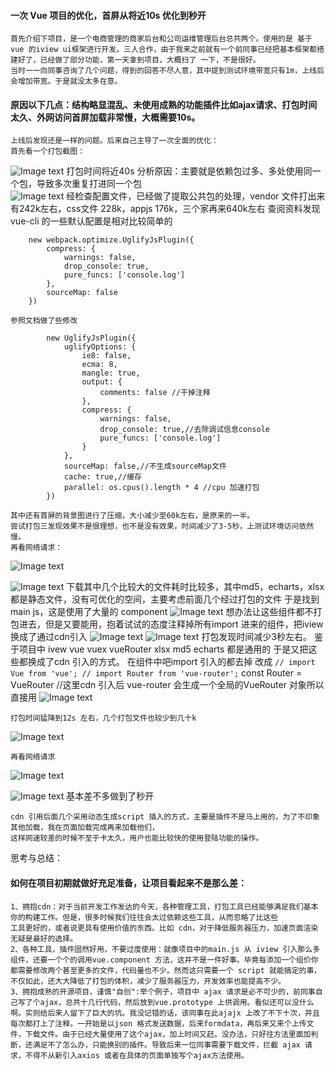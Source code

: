 #### 一次 Vue 项目的优化，首屏从将近10s 优化到秒开 
	首先介绍下项目，是一个电商管理的商家后台和公司运维管理后台总共两个。使用的是 基于vue 的iview ui框架进行开发。三人合作，由于我来之前就有一个前同事已经把基本框架都搭建好了，已经做了部分功能，第一天拿到项目，大概扫了 一下，不是很好。
	当时一一向同事咨询了几个问题，得到的回答不尽人意，其中提到测试环境带宽只有1m，上线后会增加带宽。于是就没太多在意。
#### 原因以下几点：结构略显混乱、未使用成熟的功能插件比如ajax请求、打包时间太久、外网访问首屏加载非常慢，大概需要10s。
	上线后发现还是一样的问题。后来自己主导了一次全面的优化：
	首先看一个打包截图：
![Image text](https://github.com/smxyzb/blog/blob/master/img/pack1.png)
	打包时间将近40s
	分析原因：主要就是依赖包过多、多处使用同一个包，导致多次重复打进同一个包  
![Image text](https://github.com/smxyzb/blog/blob/master/img/pre.png)
	经检查配置文件，已经做了提取公共包的处理，vendor 文件打出来有242k左右，css文件 228k，appjs 176k，三个家再来640k左右
	查阅资料发现 vue-cli 的一些默认配置是相对比较简单的
```
	new webpack.optimize.UglifyJsPlugin({
		compress: {
			warnings: false,
			drop_console: true,
			pure_funcs: ['console.log']
		},
		sourceMap: false
	})
```
	参照文档做了些修改
```
		new UglifyJsPlugin({
			uglifyOptions: {
				ie8: false,
				ecma: 8,
				mangle: true,
				output: { 
					comments: false //干掉注释
				},
				compress: {
					warnings: false,
					drop_console: true,//去除调试信息console
					pure_funcs: ['console.log']
				}
			},
			sourceMap: false,//不生成sourceMap文件
			cache: true,//缓存
			parallel: os.cpus().length * 4 //cpu 加速打包
		})
```

	其中还有首屏的背景图进行了压缩，大小减少至60k左右，是原来的一半。
	尝试打包三发现效果不是很理想，也不是没有效果，时间减少了3-5秒，上测试环境访问依然慢。
	再看网络请求：
![Image text](https://github.com/smxyzb/blog/blob/master/img/cms1.png)
	
![Image text](https://github.com/smxyzb/blog/blob/master/img/cms3.gif)
	下载其中几个比较大的文件耗时比较多，其中md5，echarts，xlsx 都是静态文件，没有可优化的空间，主要考虑前面几个经过打包的文件
	于是找到main js，这是使用了大量的 component 
![Image text](https://github.com/smxyzb/blog/blob/master/img/main.js1.gif)
	想办法让这些组件都不打包进去，但是又要能用，抱着试试的态度注释掉所有import 进来的组件，把iview 换成了通过cdn引入
![Image text](https://github.com/smxyzb/blog/blob/master/img/mian.js.png)
![Image text](https://github.com/smxyzb/blog/blob/master/img/script.png)
	打包发现时间减少3秒左右。
	鉴于项目中 ivew vue vuex vueRouter xlsx md5 echarts 都是通用的 于是又把这些都换成了cdn 引入的方式。
	在组件中吧import 引入的都去掉
	改成
	```
	// import Vue from 'vue';
	// import Router from 'vue-router';
	```
	const Router = VueRouter //这里cdn 引入后 vue-router 会生成一个全局的VueRouter 对象所以直接用
![Image text](https://github.com/smxyzb/blog/blob/master/img/router.png)

	打包时间猛降到12s 左右，几个打包文件也较少到几十k

![Image text](https://github.com/smxyzb/blog/blob/master/img/pack2.png)

	再看网络请求

![Image text](https://github.com/smxyzb/blog/blob/master/img/cms4.gif)

![Image text](https://github.com/smxyzb/blog/blob/master/img/cms2.png)
	基本差不多做到了秒开

	cdn 引用后面几个采用动态生成script 插入的方式，主要是插件不是马上用的，为了不印象其他加载，我在页面加载完成再来加载他们，
	这样网速较差的时候不至于卡太久，用户也能比较快的使用登陆功能的操作。

思考与总结：
#### 如何在项目初期就做好充足准备，让项目看起来不是那么差：
	1、拥抱cdn：对于当前开发工作发达的今天，各种管理工具，打包工具已经能够满足我们基本你的构建工作。但是，很多时候我们往往会太过依赖这些工具，从而忽略了比这些
	工具更好的，或者说更具有使用价值的东西。比如 cdn，对于降低服务器压力，加速页面渲染无疑是最好的选择。
	2、各种工具，插件固然好用，不要过度使用：就像项目中的main.js 从 iview 引入那么多组件，还要一个个的调用vue.component 方法，这并不是一件好事。毕竟每添加一个组价你都需要修改两个甚至更多的文件，代码量也不少。然而这只需要一个 script 就能搞定的事，不仅如此，还大大降低了打包的体积，减少了服务器压力，开发效率也能提高不少。
	3、拥抱成熟的开源项目，谨慎"自创":举个例子，项目中 ajax 请求是必不可少的，前同事自己写了个ajax，总共十几行代码，然后放到vue.prototype 上供调用。看似还可以没什么啊。实则给后来人留下了巨大的坑。我没记错的话，该同事在此ajajx 上改了不下十次，并且每次都打上了注释。一开始是以json 格式发送数据，后来formdata，再后来又来个上传文件，下载文件。由于已经大量使用了这个ajax，加上时间又赶。没办法，只好往方法里面加判断，还满足不了怎么办，只能换别的插件。导致后来一位同事需要下载文件，拦截 ajax 请求，不得不从新引入axios 或者在具体的页面单独写个ajax方法使用。
